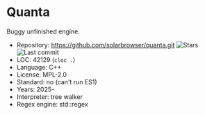 # Quanta

Buggy unfinished engine.

* Repository:   https://github.com/solarbrowser/quanta.git <span class="shields"><img src="https://img.shields.io/github/stars/solarbrowser/quanta?label=&style=flat-square" alt="Stars" title="Stars"><img src="https://img.shields.io/github/last-commit/solarbrowser/quanta?label=&style=flat-square" alt="Last commit" title="Last commit"></span>
* LOC:          42129 (`cloc .`)
* Language:     C++
* License:      MPL-2.0
* Standard:     no (can't run ES1)
* Years:        2025-
* Interpreter:  tree walker
* Regex engine: std::regex
